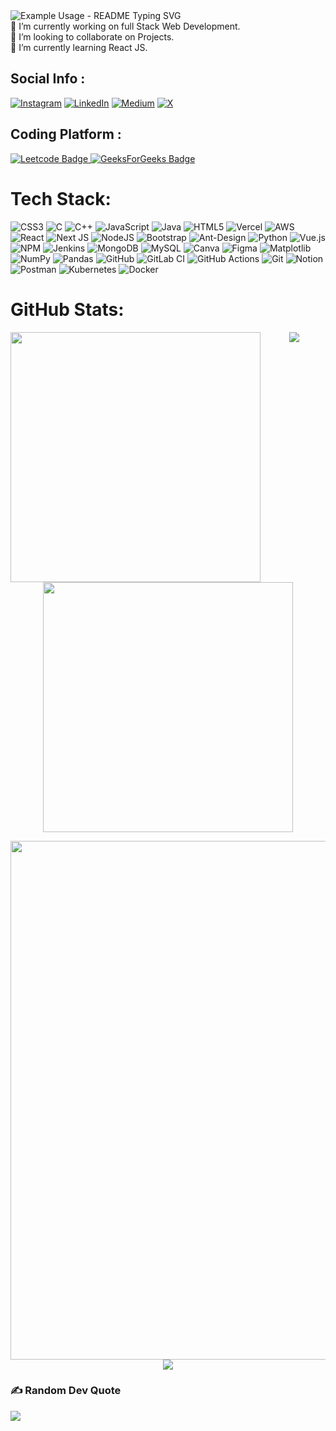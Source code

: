 


<div>
  <img src="https://readme-typing-svg.demolab.com/?lines=Heyy,+I'm+Siddharth+Gupta,+Welcome+to+My+Profile!;I'm+an+aspiring+Web+Developer.;Always+curious+about+exploring+Technology.;Make+your+readme+stand+out&font=Fira%20Code&center=true&width=800&height=50&duration=4500&pause=1000" alt="Example Usage - README Typing SVG">
</div>

<div style="display:flex">
🔭 I’m currently working on full Stack Web Development.<br>
  👯 I’m looking to collaborate on Projects.<br>
  🌱 I’m currently learning React JS.<br>
</div>


##  Social Info :
[![Instagram](https://img.shields.io/badge/Instagram-%23E4405F.svg?logo=Instagram&logoColor=white)](https://instagram.com/siddg.upta) [![LinkedIn](https://img.shields.io/badge/LinkedIn-%230077B5.svg?logo=linkedin&logoColor=white)](https://linkedin.com/in/siddharth2602) [![Medium](https://img.shields.io/badge/Medium-12100E?logo=medium&logoColor=white)](https://medium.com/@sidddh26) [![X](https://img.shields.io/badge/X-black.svg?logo=X&logoColor=white)](https://x.com/siddg26) 

<h2>Coding Platform :</h2>

<div id="badges">
    <a href="https://leetcode.com/u/sidddh26/">
    <img src="https://img.shields.io/badge/-LeetCode-FFA116?style=for-the-badge&logo=LeetCode&logoColor=black" alt="Leetcode Badge"/>
    </a>
    <a href="https://www.geeksforgeeks.org/user/siddd140y/">
    <img src="https://img.shields.io/badge/GeeksForGeeks-darkgreen?style=for-the-badge&logo=GeeksForGeeks&logoColor=white" alt="GeeksForGeeks Badge"/>
    </a>
</div>

#  Tech Stack:
![CSS3](https://img.shields.io/badge/css3-%231572B6.svg?style=for-the-badge&logo=css3&logoColor=white) ![C](https://img.shields.io/badge/c-%2300599C.svg?style=for-the-badge&logo=c&logoColor=white) ![C++](https://img.shields.io/badge/c++-%2300599C.svg?style=for-the-badge&logo=c%2B%2B&logoColor=white) ![JavaScript](https://img.shields.io/badge/javascript-%23323330.svg?style=for-the-badge&logo=javascript&logoColor=%23F7DF1E) ![Java](https://img.shields.io/badge/java-%23ED8B00.svg?style=for-the-badge&logo=openjdk&logoColor=white) ![HTML5](https://img.shields.io/badge/html5-%23E34F26.svg?style=for-the-badge&logo=html5&logoColor=white) ![Vercel](https://img.shields.io/badge/vercel-%23000000.svg?style=for-the-badge&logo=vercel&logoColor=white) ![AWS](https://img.shields.io/badge/AWS-%23FF9900.svg?style=for-the-badge&logo=amazon-aws&logoColor=white) ![React](https://img.shields.io/badge/react-%2320232a.svg?style=for-the-badge&logo=react&logoColor=%2361DAFB) ![Next JS](https://img.shields.io/badge/Next-black?style=for-the-badge&logo=next.js&logoColor=white) ![NodeJS](https://img.shields.io/badge/node.js-6DA55F?style=for-the-badge&logo=node.js&logoColor=white) ![Bootstrap](https://img.shields.io/badge/bootstrap-%238511FA.svg?style=for-the-badge&logo=bootstrap&logoColor=white) ![Ant-Design](https://img.shields.io/badge/-AntDesign-%230170FE?style=for-the-badge&logo=ant-design&logoColor=white) ![Python](https://img.shields.io/badge/python-3670A0?style=for-the-badge&logo=python&logoColor=ffdd54) ![Vue.js](https://img.shields.io/badge/vue.js-%2335495e.svg?style=for-the-badge&logo=vuedotjs&logoColor=%234FC08D) ![NPM](https://img.shields.io/badge/NPM-%23CB3837.svg?style=for-the-badge&logo=npm&logoColor=white) ![Jenkins](https://img.shields.io/badge/jenkins-%232C5263.svg?style=for-the-badge&logo=jenkins&logoColor=white) ![MongoDB](https://img.shields.io/badge/MongoDB-%234ea94b.svg?style=for-the-badge&logo=mongodb&logoColor=white) ![MySQL](https://img.shields.io/badge/mysql-4479A1.svg?style=for-the-badge&logo=mysql&logoColor=white) ![Canva](https://img.shields.io/badge/Canva-%2300C4CC.svg?style=for-the-badge&logo=Canva&logoColor=white) ![Figma](https://img.shields.io/badge/figma-%23F24E1E.svg?style=for-the-badge&logo=figma&logoColor=white) ![Matplotlib](https://img.shields.io/badge/Matplotlib-%23ffffff.svg?style=for-the-badge&logo=Matplotlib&logoColor=black) ![NumPy](https://img.shields.io/badge/numpy-%23013243.svg?style=for-the-badge&logo=numpy&logoColor=white) ![Pandas](https://img.shields.io/badge/pandas-%23150458.svg?style=for-the-badge&logo=pandas&logoColor=white) ![GitHub](https://img.shields.io/badge/github-%23121011.svg?style=for-the-badge&logo=github&logoColor=white) ![GitLab CI](https://img.shields.io/badge/gitlab%20CI-%23181717.svg?style=for-the-badge&logo=gitlab&logoColor=white) ![GitHub Actions](https://img.shields.io/badge/github%20actions-%232671E5.svg?style=for-the-badge&logo=githubactions&logoColor=white) ![Git](https://img.shields.io/badge/git-%23F05033.svg?style=for-the-badge&logo=git&logoColor=white) ![Notion](https://img.shields.io/badge/Notion-%23000000.svg?style=for-the-badge&logo=notion&logoColor=white) ![Postman](https://img.shields.io/badge/Postman-FF6C37?style=for-the-badge&logo=postman&logoColor=white) ![Kubernetes](https://img.shields.io/badge/kubernetes-%23326ce5.svg?style=for-the-badge&logo=kubernetes&logoColor=white) ![Docker](https://img.shields.io/badge/docker-%230db7ed.svg?style=for-the-badge&logo=docker&logoColor=white)
#  GitHub Stats:

<p align="center" >
  <img width="400" align="left" src="https://github-readme-stats.vercel.app/api?username=siddgeek&theme=highcontrast&hide_border=false&include_all_commits=true&count_private=true" /> <a href="https://git.io/streak-stats"><img src="https://github-readme-streak-stats.herokuapp.com/?user=siddgeek&theme=highcontrast&hide_border=false" /></a>
</p>

<p align="center">
  <img width="400" src="https://github-readme-stats.vercel.app/api/top-langs/?username=siddgeek&theme=highcontrast&hide_border=false&include_all_commits=true&count_private=true&layout=compact" />
</p>


<p align="center">
  <img width="830" src="https://github-readme-activity-graph.vercel.app/graph?username=siddgeek&bg_color=010304&color=a8eeff&line=61dafb&point=f0fcff&area=true&hide_border=false%22" />
  <img src="https://capsule-render.vercel.app/api?type=waving&color=gradient&height=65&section=footer"/>
</p>

### ✍️ Random Dev Quote
![](https://quotes-github-readme.vercel.app/api?type=horizontal&theme=radical)

